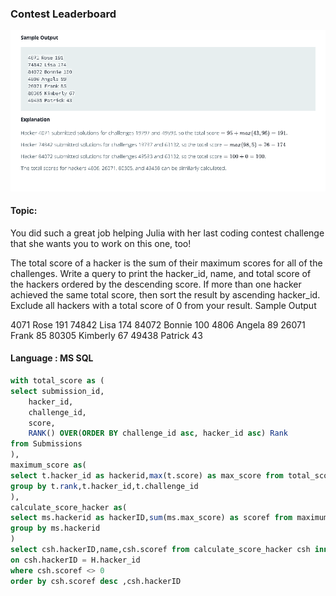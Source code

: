 ### Contest Leaderboard

<img src="../PIc/60.png" alt="solution">


#### Topic:
You did such a great job helping Julia with her last coding contest challenge that she wants you to work on this one, too!

The total score of a hacker is the sum of their maximum scores for all of the challenges. Write a query to print the hacker_id, name, and total score of the hackers ordered by the descending score. If more than one hacker achieved the same total score, then sort the result by ascending hacker_id. Exclude all hackers with a total score of 0 from your result.
Sample Output

4071 Rose 191
74842 Lisa 174
84072 Bonnie 100
4806 Angela 89
26071 Frank 85
80305 Kimberly 67
49438 Patrick 43



#### Language : MS SQL
```sql
with total_score as (
select submission_id,
    hacker_id,
    challenge_id,
    score,
    RANK() OVER(ORDER BY challenge_id asc, hacker_id asc) Rank
from Submissions
),
maximum_score as(
select t.hacker_id as hackerid,max(t.score) as max_score from total_score t
group by t.rank,t.hacker_id,t.challenge_id
),
calculate_score_hacker as(
select ms.hackerid as hackerID,sum(ms.max_score) as scoref from maximum_score ms
group by ms.hackerid
)
select csh.hackerID,name,csh.scoref from calculate_score_hacker csh inner join Hackers H
on csh.hackerID = H.hacker_id
where csh.scoref <> 0
order by csh.scoref desc ,csh.hackerID

```
